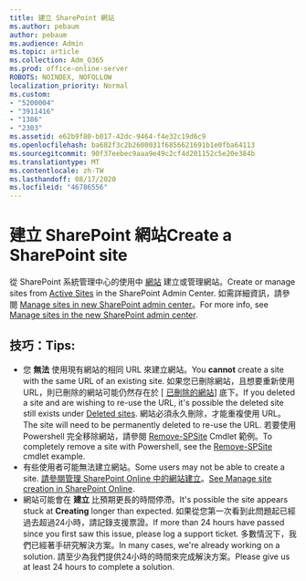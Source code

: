 ```yaml
---
title: 建立 SharePoint 網站
ms.author: pebaum
author: pebaum
ms.audience: Admin
ms.topic: article
ms.collection: Adm_O365
ms.prod: office-online-server
ROBOTS: NOINDEX, NOFOLLOW
localization_priority: Normal
ms.custom:
- "5200004"
- "3911416"
- "1386"
- "2303"
ms.assetid: e62b9f80-b017-42dc-9464-f4e32c19d6c9
ms.openlocfilehash: ba682f3c2b2600031f6856621691b1e0fba64113
ms.sourcegitcommit: 90f37eebec9aaa9e49c2cf4d201152c5e20e384b
ms.translationtype: MT
ms.contentlocale: zh-TW
ms.lasthandoff: 08/17/2020
ms.locfileid: "46786556"
---
```

# <a name="create-a-sharepoint-site"></a><span data-ttu-id="6bc88-102">建立 SharePoint 網站</span><span class="sxs-lookup"><span data-stu-id="6bc88-102">Create a SharePoint site</span></span>

<span data-ttu-id="6bc88-103">從 SharePoint 系統管理中心的使用中 [網站](https://admin.microsoft.com/sharepoint?page=sitemanagement&modern=true) 建立或管理網站。</span><span class="sxs-lookup"><span data-stu-id="6bc88-103">Create or manage sites from [Active Sites](https://admin.microsoft.com/sharepoint?page=sitemanagement&modern=true) in the SharePoint Admin Center.</span></span> <span data-ttu-id="6bc88-104">如需詳細資訊，請參閱 [Manage sites in new SharePoint admin center](https://docs.microsoft.com/sharepoint/manage-site-creation)。</span><span class="sxs-lookup"><span data-stu-id="6bc88-104">For more info, see [Manage sites in the new SharePoint admin center](https://docs.microsoft.com/sharepoint/manage-site-creation).</span></span> 

## <a name="tips"></a><span data-ttu-id="6bc88-105">技巧：</span><span class="sxs-lookup"><span data-stu-id="6bc88-105">Tips:</span></span>

- <span data-ttu-id="6bc88-106">您 **無法** 使用現有網站的相同 URL 來建立網站。</span><span class="sxs-lookup"><span data-stu-id="6bc88-106">You **cannot** create a site with the same URL of an existing site.</span></span> <span data-ttu-id="6bc88-107">如果您已刪除網站，且想要重新使用 URL，則已刪除的網站可能仍然存在於 [ [已刪除的網站](https://admin.microsoft.com/sharepoint?page=recyclebin&modern=true)] 底下。</span><span class="sxs-lookup"><span data-stu-id="6bc88-107">If you deleted a site and are wishing to re-use the URL, it's possible the deleted site still exists under [Deleted sites](https://admin.microsoft.com/sharepoint?page=recyclebin&modern=true).</span></span> <span data-ttu-id="6bc88-108">網站必須永久刪除，才能重複使用 URL。</span><span class="sxs-lookup"><span data-stu-id="6bc88-108">The site will need to be permanently deleted to re-use the URL.</span></span> <span data-ttu-id="6bc88-109">若要使用 Powershell 完全移除網站，請參閱 [Remove-SPSite](https://docs.microsoft.com/sharepoint/manage-sites-in-new-admin-center#delete-a-site) Cmdlet 範例。</span><span class="sxs-lookup"><span data-stu-id="6bc88-109">To completely remove a site with Powershell, see the [Remove-SPSite](https://docs.microsoft.com/sharepoint/manage-sites-in-new-admin-center#delete-a-site) cmdlet example.</span></span>
- <span data-ttu-id="6bc88-110">有些使用者可能無法建立網站。</span><span class="sxs-lookup"><span data-stu-id="6bc88-110">Some users may not be able to create a site.</span></span> <span data-ttu-id="6bc88-111">[請參閱管理 SharePoint Online 中的網站建立](https://docs.microsoft.com/sharepoint/manage-site-creation)。</span><span class="sxs-lookup"><span data-stu-id="6bc88-111">[See Manage site creation in SharePoint Online](https://docs.microsoft.com/sharepoint/manage-site-creation).</span></span>
- <span data-ttu-id="6bc88-112">網站可能會在 **建立** 比預期更長的時間停滯。</span><span class="sxs-lookup"><span data-stu-id="6bc88-112">It's possible the site appears stuck at **Creating** longer than expected.</span></span> <span data-ttu-id="6bc88-113">如果從您第一次看到此問題起已經過去超過24小時，請記錄支援票證。</span><span class="sxs-lookup"><span data-stu-id="6bc88-113">If more than 24 hours have passed since you first saw this issue, please log a support ticket.</span></span> <span data-ttu-id="6bc88-114">多數情況下，我們已經著手研究解決方案。</span><span class="sxs-lookup"><span data-stu-id="6bc88-114">In many cases, we're already working on a solution.</span></span> <span data-ttu-id="6bc88-115">請至少為我們提供24小時的時間來完成解決方案。</span><span class="sxs-lookup"><span data-stu-id="6bc88-115">Please give us at least 24 hours to complete a solution.</span></span>
